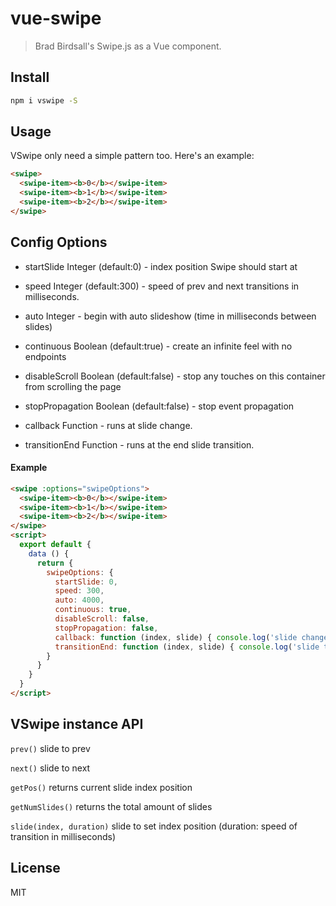 # vue-swipe

> Brad Birdsall's Swipe.js as a Vue component.

## Install

```bash
npm i vswipe -S
```

## Usage

VSwipe only need a simple pattern too. Here's an example:

```html
<swipe>
  <swipe-item><b>0</b></swipe-item>
  <swipe-item><b>1</b></swipe-item>
  <swipe-item><b>2</b></swipe-item>
</swipe>
```

## Config Options

- startSlide Integer (default:0) - index position Swipe should start at

- speed Integer (default:300) - speed of prev and next transitions in milliseconds.

- auto Integer - begin with auto slideshow (time in milliseconds between slides)

- continuous Boolean (default:true) - create an infinite feel with no endpoints

- disableScroll Boolean (default:false) - stop any touches on this container from scrolling the page

- stopPropagation Boolean (default:false) - stop event propagation

- callback Function - runs at slide change.

- transitionEnd Function - runs at the end slide transition.

#### Example

```html
<swipe :options="swipeOptions">
  <swipe-item><b>0</b></swipe-item>
  <swipe-item><b>1</b></swipe-item>
  <swipe-item><b>2</b></swipe-item>
</swipe>
<script>
  export default {
    data () {
      return {
        swipeOptions: {
          startSlide: 0,
          speed: 300,
          auto: 4000,
          continuous: true,
          disableScroll: false,
          stopPropagation: false,
          callback: function (index, slide) { console.log('slide changes') },
          transitionEnd: function (index, slide) { console.log('slide transition ends') }
        }
      }
    }
  }
</script>
```

## VSwipe instance API

`prev()` slide to prev

`next()` slide to next

`getPos()` returns current slide index position

`getNumSlides()` returns the total amount of slides

`slide(index, duration)` slide to set index position (duration: speed of transition in milliseconds)

## License

MIT
